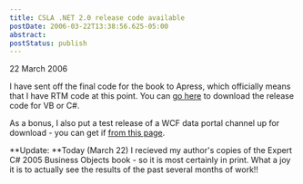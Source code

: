 ```yaml
---
title: CSLA .NET 2.0 release code available
postDate: 2006-03-22T13:38:56.625-05:00
abstract: 
postStatus: publish
---
```

22 March 2006

I have sent off the final code for the book to Apress, which officially means that I have RTM code at this point. You can [go here](http://www.lhotka.net/cslanet/csla20.aspx) to download the release code for VB or C#.

As a bonus, I also put a test release of a WCF data portal channel up for download - you can get if [from this page](http://www.lhotka.net/Articles.aspx?id=0eec56bb-2a61-47c4-a9ca-f98371db1cad).

**Update: **Today (March 22) I recieved my author's copies of the Expert C# 2005 Business Objects book - so it is most certainly in print. What a joy it is to actually see the results of the past several months of work!!
